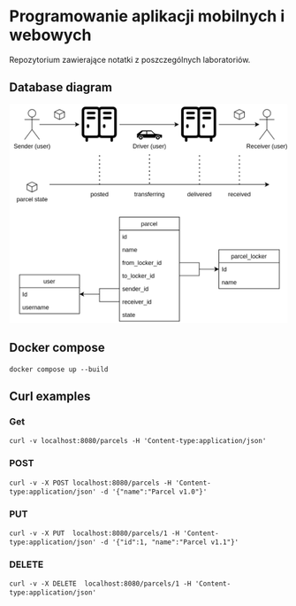 # Programowanie aplikacji mobilnych i webowych

Repozytorium zawierające notatki z poszczególnych laboratoriów.

## Database diagram

![database diagram](images/db_diagram.png)

## Docker compose

```
docker compose up --build
```

## Curl examples

### Get

```
curl -v localhost:8080/parcels -H 'Content-type:application/json'
```

### POST

```
curl -v -X POST localhost:8080/parcels -H 'Content-type:application/json' -d '{"name":"Parcel v1.0"}'
```

### PUT

```
curl -v -X PUT  localhost:8080/parcels/1 -H 'Content-type:application/json' -d '{"id":1, "name":"Parcel v1.1"}'
```

### DELETE

```
curl -v -X DELETE  localhost:8080/parcels/1 -H 'Content-type:application/json'
```
